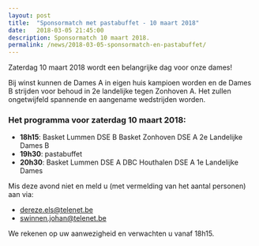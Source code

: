 ```yaml
---
layout: post
title:  "Sponsormatch met pastabuffet - 10 maart 2018"
date:   2018-03-05 21:45:00
description: Sponsormatch 10 maart 2018.
permalink: /news/2018-03-05-sponsormatch-en-pastabuffet/
---
```


Zaterdag 10 maart 2018 wordt een belangrijke dag voor onze dames!

Bij winst kunnen de Dames A in eigen huis kampioen worden en de Dames B strijden voor behoud in 2e landelijke tegen Zonhoven A.
Het zullen ongetwijfeld spannende en aangename wedstrijden worden.

### Het programma voor zaterdag 10 maart 2018:

- **18h15**: Basket Lummen DSE B	Basket Zonhoven DSE A	2e Landelijke Dames B
- **19h30**: pastabuffet	
- **20h30**: Basket Lummen DSE A	DBC Houthalen DSE A	1e Landelijke Dames	

Mis deze avond niet en meld u (met vermelding van het aantal personen) aan via:
- [dereze.els@telenet.be](mailto://dereze.els@telenet.be)
- [swinnen.johan@telenet.be](mailto://swinnen.johan@telenet.be)

We rekenen op uw aanwezigheid en verwachten u vanaf 18h15.
